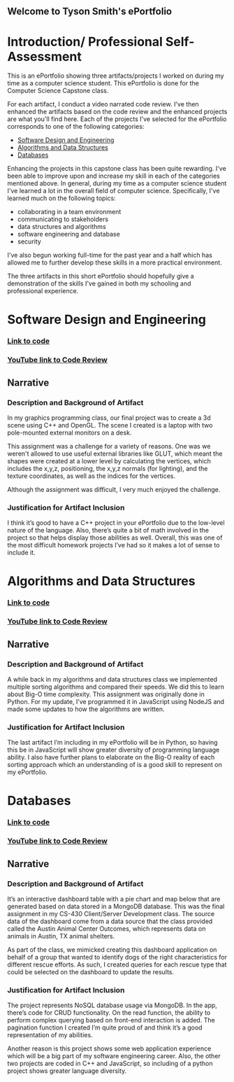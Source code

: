 ## Welcome to Tyson Smith's ePortfolio

# Introduction/ Professional Self-Assessment

This is an ePortfolio showing three artifacts/projects I worked on during my time as a computer science student. This ePortfolio is done for the Computer Science Capstone class.

For each artifact, I conduct a video narrated code review. I've then enhanced the artifacts based on the code review and the enhanced projects are what you'll find here. Each of the projects I've selected for the ePortfolio corresponds to one of the following categories:
* [Software Design and Engineering](#software-design-and-engineering)
* [Algorithms and Data Structures](#algorithms-and-data-structures)
* [Databases](#databases)

Enhancing the projects in this capstone class has been quite rewarding. I've been able to improve upon and increase my skill in each of the categories mentioned above. In general, during my time as a computer science student I've learned a lot in the overall field of computer science. Specifically, I've learned much on the following topics:

* collaborating in a team environment 
* communicating to stakeholders
* data structures and algorithms
* software engineering and database
* security

I've also begun working full-time for the past year and a half which has allowed me to further develop these skills in a more practical environment.

The three artifacts in this short ePortfolio should hopefully give a demonstration of the skills I've gained in both my schooling and professional experience.

# Software Design and Engineering

### [Link to code](https://github.com/tysonsmiths/tysonsmiths.github.io/tree/main/software_engineering_and_design)

### [YouTube link to Code Review](https://youtu.be/iea957VEV7E)

## Narrative

### Description and Background of Artifact

In my graphics programming class, our final project was to create a 3d scene using C++ and OpenGL. The scene I created is a laptop with two pole-mounted external monitors on a desk. 

This assignment was a challenge for a variety of reasons. One was we weren't allowed to use useful external libraries like GLUT, which meant the shapes were created at a lower level by calculating the vertices, which includes the x,y,z, positioning, the x,y,z normals (for lighting), and the texture coordinates, as well as the indices for the vertices.

Although the assignment was difficult, I very much enjoyed the challenge.

### Justification for Artifact Inclusion

I think it’s good to have a C++ project in your ePortfolio due to the low-level nature of the language. Also, there’s quite a bit of math involved in the project so that helps display those abilities as well. Overall, this was one of the most difficult homework projects I’ve had so it makes a lot of sense to include it.

# Algorithms and Data Structures

### [Link to code](https://github.com/tysonsmiths/tysonsmiths.github.io/tree/main/algorithms_and_data_structures)

### [YouTube link to Code Review](https://youtu.be/q4lVnW2yam8)

## Narrative

### Description and Background of Artifact

A while back in my algorithms and data structures class we implemented multiple sorting algorithms and compared their speeds. We did this to learn about Big-O time complexity. This assignment was originally done in Python. For my update, I’ve programmed it in JavaScript using NodeJS and made some updates to how the algorithms are written.

### Justification for Artifact Inclusion

The last artifact I’m including in my ePortfolio will be in Python, so having this be in JavaScript will show greater diversity of programming language ability. I also have further plans to elaborate on the Big-O reality of each sorting approach which an understanding of is a good skill to represent on my ePortfolio.

# Databases

### [Link to code](https://github.com/tysonsmiths/tysonsmiths.github.io/tree/main/database)

### [YouTube link to Code Review](https://youtu.be/YRR9gZhBwgQ)

## Narrative

### Description and Background of Artifact

It’s an interactive dashboard table with a pie chart and map below that are generated based on data stored in a MongoDB database. This was the final assignment in my CS-430 Client/Server Development class. The source data of the dashboard come from a  data source that the class provided called the Austin Animal Center Outcomes, which represents data on animals in Austin, TX animal shelters.

As part of the class, we mimicked creating this dashboard application on behalf of a group that wanted to identify dogs of the right characteristics for different rescue efforts. As such, I created queries for each rescue type that could be selected on the dashboard to update the results.

### Justification for Artifact Inclusion

The project represents NoSQL database usage via MongoDB. In the app, there’s code for CRUD functionality. On the read function, the ability to perform complex querying based on front-end interaction is added. The pagination function I created I’m quite proud of and think it’s a good representation of my abilities.

Another reason is this project shows some web application experience which will be a big part of my software engineering career. Also, the other two projects are coded in C++ and JavaScript, so including of a python project shows greater language diversity.

